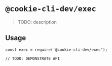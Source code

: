 # `@cookie-cli-dev/exec`

> TODO: description

## Usage

```
const exec = require('@cookie-cli-dev/exec');

// TODO: DEMONSTRATE API
```
